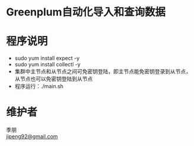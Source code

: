 # Greenplum自动化导入和查询数据

# 程序说明
* sudo yum install expect -y
* sudo yum install collectl -y
* 集群中主节点和从节点之间可免密钥登陆，即主节点能免密钥登录到从节点，从节点也可以免密钥登陆到从节点
* 程序运行：./main.sh


# 维护者
季朋  
jipeng92@gmail.com
